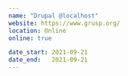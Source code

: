 ```yaml
---
name: "Drupal @localhost"
website: https://www.grusp.org/
location: Online
online: true

date_start: 2021-09-21
date_end:   2021-09-21
---
```

